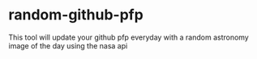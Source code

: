 # random-github-pfp
This tool will update your github pfp everyday with a random astronomy image of the day using the nasa api
